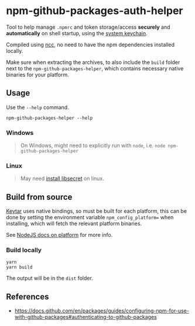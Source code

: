 # npm-github-packages-auth-helper

Tool to help manage `.npmrc` and token storage/access **securely** and **automatically** on shell startup, using the [system keychain](https://github.com/atom/node-keytar).

Compiled using [ncc](https://github.com/vercel/ncc), no need to have the npm dependencies installed locally.

Make sure when extracting the archives, to also include the `build` folder next to the `npm-github-packages-helper`, which contains necessary native binaries for your platform.

## Usage

Use the `--help` command.

```shell
npm-github-packages-helper --help
```

### Windows

> On Windows, might need to explicitly run with `node`, i.e. `node npm-github-packages-helper`

### Linux

> May need [install libsecret](https://github.com/atom/node-keytar#on-linux) on linux.

## Build from source

[Keytar](https://github.com/atom/node-keytar) uses native bindings, so must be built for each platform, this can be done by setting the environment variable `npm_config_platform=` when installing, which will fetch the relevant platform binaries.

See [NodeJS docs on platform](https://nodejs.org/api/process.html#process_process_platform) for more info.

### Build locally

```shell
yarn
yarn build
```

The output will be in the `dist` folder.

## References

- <https://docs.github.com/en/packages/guides/configuring-npm-for-use-with-github-packages#authenticating-to-github-packages>
